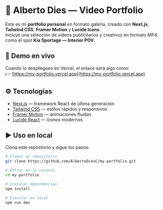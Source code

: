 # 🎥 Alberto Dies — Video Portfolio

Este es mi **portfolio personal** en formato galería, creado con **Next.js**, **Tailwind CSS**, **Framer Motion** y **Lucide Icons**.  
Incluye una selección de vídeos publicitarios y creativos en formato MP4, como el spot **Kia Sportage — Interior POV**.

## 🚀 Demo en vivo
Cuando lo despliegues en Vercel, el enlace será algo como:  
👉 [https://my-portfolio.vercel.app](https://my-portfolio.vercel.app)

## ⚙️ Tecnologías
- [Next.js](https://nextjs.org/) — framework React de última generación
- [Tailwind CSS](https://tailwindcss.com/) — estilos rápidos y responsivos
- [Framer Motion](https://www.framer.com/motion/) — animaciones fluidas
- [Lucide React](https://lucide.dev/) — iconos modernos

## ▶️ Uso en local
Clona este repositorio y sigue los pasos:

```bash
# Clonar el repositorio
git clone https://github.com/AlbertoDiesC/my-portfolio.git

# Entrar en la carpeta
cd my-portfolio

# Instalar dependencias
npm install

# Ejecutar en local
npm run dev
